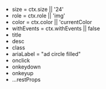 - size = ctx.size || '24'
- role = ctx.role || 'img'
- color = ctx.color || 'currentColor
- withEvents = ctx.withEvents || false
- title
- desc
- class
- ariaLabel = "ad circle filled"
- onclick
- onkeydown
- onkeyup
- ...restProps
